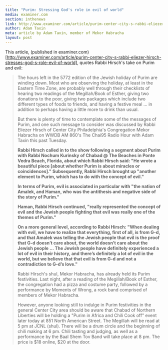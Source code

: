 ```yaml
---
title: "Purim: Stressing God's role in evil of world"
media: examiner.com
section: inthenews
link: http://www.examiner.com/article/purim-center-city-s-rabbi-eliezer-hirsch-stresses-god-s-role-evil-of-world
author: Adam Taxin
meta: article by Adam Taxin, member of Mekor Habracha
layout: post
---
```


This article, (published in examiner.com)[http://www.examiner.com/article/purim-center-city-s-rabbi-eliezer-hirsch-stresses-god-s-role-evil-of-world], quotes Rabbi Hirsch's take on Purim and evil:

>The hours left in the 5772 edition of the Jewish holiday of Purim are winding down. Most who are observing the holiday, at least in the Eastern Time Zone, are probably well through their checklists of hearing two readings of the Megillah/Book of Esther, giving two donations to the poor, giving two packages which include two different types of foods to friends, and having a festive meal ... in addition to perhaps having a little more to drink than usual.
>
>But there is plenty of time to contemplate some of the messages of Purim, and one such message to consider was discussed by Rabbi Eliezer Hirsch of Center City Philadelphia's Congregation Mekor Habracha on WWDB AM 860's The Chai95 Radio Hour with Adam Taxin this past Tuesday.
>
>**Rabbi Hirsch called in to the show following a segment about Purim with Rabbi Nochum Kurinsky of Chabad @ The Beaches in Ponte Vedra Beach, Florida, about which Rabbi Hirsch said: "He wrote a beautiful piece [about whether Purim is about miracles or coincidences]." Subsequently, Rabbi Hirsch brought up "another element to Purim, which has to do with the concept of evil."**
>
>**In terms of Purim, evil is associated in particular with "the nation of Amalek, and Haman, who was the antithesis and negative side of the story of Purim."**
>
>**Haman, Rabbi Hirsch continued, "really represented the concept of evil and the Jewish people fighting that evil was really one of the themes of Purim."**
>
>**On a more general level, according to Rabbi Hirsch: "When dealing with evil, we have to realize that everything, first of all, is from G-d, and that Amalek was telling the Jewish people that evil is the proof that G-d doesn’t care about, the world doesn’t care about the Jewish people ... The Jewish people have definitely experienced a lot of evil in their history, and there’s definitely a lot of evil in the world, but we believe that that evil is from G-d and not a contradiction to G-d’s love."**
>
>Rabbi Hirsch's shul, Mekor Habracha, has already held its Purim festivities. Last night, after a reading of the Megillah/Book of Esther, the congregation had a pizza and costume party, followed by a performance by Moments of Wrong, a rock band comprised of members of Mekor Habracha.
>
>However, anyone looking still to indulge in Purim festivities in the general Center City area should be aware that Chabad of Northern Liberties will be holding a "Purim in Africa and Chili Cook off" event later today at 851 North American Street. The Megillah will be read at 5 pm at JCNL (shul). There will be a drum circle and the beginning of chili making at 6 pm. Chili tasting and judging, as well as a performance by the Baal Shem Tov Band will take place at 8 pm. The price is $18 online, $20 at the door.